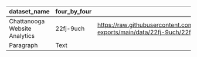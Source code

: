 | dataset_name| four_by_four|dataset_link|
| ----------- | ----------- |------------|
| Chattanooga Website Analytics      | 22fj-9uch      | https://raw.githubusercontent.com/officeofperformancemanagement/chattadata-exports/main/data/22fj-9uch/22fj-9uch.csv.zip           |
| Paragraph   | Text        |            |

